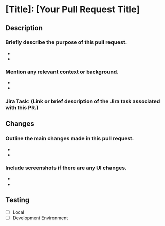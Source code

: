 # [Title]: [Your Pull Request Title]

## Description
### Briefly describe the purpose of this pull request.
-
-
### Mention any relevant context or background.
-
-
### Jira Task: (Link or brief description of the Jira task associated with this PR.)

## Changes
### Outline the main changes made in this pull request.
-
-
### Include screenshots if there are any UI changes.
-
-
## Testing

- [ ] Local
- [ ] Development Environment
